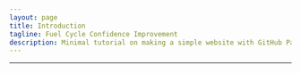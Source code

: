 ```yaml
---
layout: page
title: Introduction
tagline: Fuel Cycle Confidence Improvement 
description: Minimal tutorial on making a simple website with GitHub Pages
---
```



---

